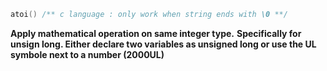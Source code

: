 ```cpp
atoi() /** c language : only work when string ends with \0 **/
```
**Apply mathematical operation on same integer type.** 
**Specifically for unsign long. Either declare two variables as unsigned long or use the UL symbole next to a number (2000UL)**
